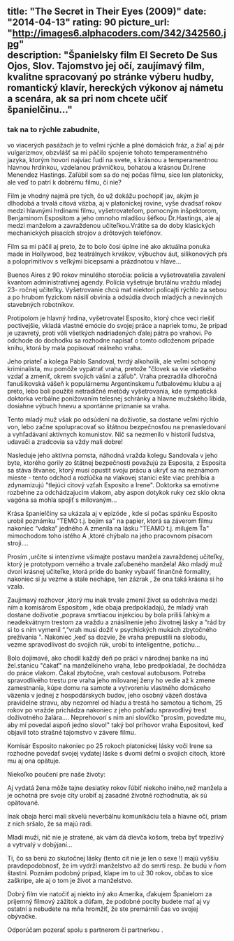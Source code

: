 title: "The Secret in Their Eyes (2009)"
date: "2014-04-13"
rating: 90
picture_url: "http://images6.alphacoders.com/342/342560.jpg"    
description: "Španielsky film __El Secreto De Sus Ojos__, Slov. __Tajomstvo jej očí__, zaujímavý film, kvalitne spracovaný po stránke výberu hudby, romantický klavír, hereckých výkonov aj námetu a scenára, ak sa pri nom chcete učiť španielčinu..."
---

### tak na to rýchle zabudnite, 

vo viacerých pasážach je to veľmi rýchle a plné domácich fráz, a žiaľ aj pár vulgarizmov, obzvlášť sa mi páčilo spojenie tohoto temperamentného jazyka, ktorým hovorí najviac ľudí na svete, s krásnou a temperamentnou hlavnou hrdinkou, vzdelanou právničkou, bohatou a krásnou Dr.Irene Menendez Hastings. Zaľúbil som sa do nej počas filmu, síce len platonicky, ale veď to patrí k dobrému filmu, či nie? 

Film je vhodný najmä pre tých, čo už dokážu pochopiť jav, akým je dlhodobá a trvalá citová väzba, aj v platonickej rovine, vyše dvadsať rokov medzi hlavnými hrdinami filmu, vyšetrovateľom, pomocným inšpektorom, Benjaminom Espositom a jeho omnoho mladšou šéfkou Dr.Hastings, ale aj medzi manželom a zavraždenou učiteľkou.Vrátite sa do doby klasických mechanických písacích strojov a drôtových telefónov. 

Film sa mi páčil aj preto, že to bolo čosi úplne iné ako aktuálna ponuka made in Hollywood, bez teatrálnych krvákov, výbuchov áut, silikonových pŕs a poloprimitívov s veľkými bicepsami a prázdnotou v hlave… 

Buenos Aires z 90 rokov minulého storočia: policia a vyšetrovatelia zavalení kvantom administratívnej agendy. Polícia vyšetruje brutálnu vraždu mladej 23- ročnej učiteľky. Vyšetrovanie chcú mať niektorí policajti rýchlo za sebou a po hrubom fyzickom násilí obvinia a odsúdia dvoch mladých a nevinných stavebných robotníkov.

Protipolom je hlavný hrdina, vyšetrovatel Esposito, ktorý chce veci riešiť poctivejšie, vkladá vlastné emócie do svojej práce a napriek tomu, že prípad je uzavretý, proti vôli všetkých nadriadených ďalej pátra po vrahovi. Po odchode do dochodku sa rozhodne napísať o tomto odloženom prípade knihu, ktorá by mala popisovať reálneho vraha.
 
Jeho priateľ a kolega Pablo Sandoval, tvrdý alkoholik, ale veľmi schopný kriminalista, mu pomôže vypátrať vraha, pretože "človek sa vie všetkého vzdať a zmeniť, okrem svojich vášní a záľub". Vraha prezradila dlhoročná fanušikovská vášeň k populárnemu Argentinskemu futbalovému klubu a aj preto, lebo boli použité netradičné metódy vyšetrovania, kde sympatická doktorka verbálne ponižovaním telesnej schránky a hlavne mužského libida, dosiahne výbuch hnevu a spontánne priznanie sa vraha.

Tento mladý muž však po odsúdení na doživotie, sa dostane veľmi rýchlo von, lebo začne spolupracovať so štátnou bezpečnosťou na prenasledovaní a vyhľadávaní aktívnych komunistov. Nič sa nezmenilo v historií ľudstva, udavači a zradcovia sa vždy mali dobre! 

Nasleduje jeho aktívna pomsta, náhodná vražda kolegu Sandovala v jeho byte, ktorého gorily zo štátnej bezpečnosti považujú za Esposita, z Esposita sa stáva štvanec, ktorý musí opustit svoju prácu a ukryť sa na neznámom mieste - tento odchod a rozlúčka na vlakovej stanici ešte viac prehĺbia a zdynamizujú "tlejúci citový vzťah Esposito a Irene". Doktorka sa emotivne rozbehne za odchádzajucim vlakom, aby aspon dotykok ruky cez sklo okna vagóna sa mohla spojiť s milovaným... 

Krása španielčiny sa ukázala aj v epizóde , kde si počas spánku Esposito urobil poznámku "TEMO t.j. bojim sa" na papier, ktorá sa záverom filmu nakoniec “vdaka” jedného A zmenila na lásku "TEAMO t.j. milujem Ťa" mimochodom toho istého A ,ktoré chýbalo na jeho pracovnom písacom stroji….

Prosím ,určite si intenzívne všimajte postavu manžela zavraždenej učiteľky, ktorý je prototypom verného a trvale zaľubeného manžela! Ako mladý muž dvorí krásnej učiteľke, ktorá príde do banky vybaviť finančné formality, nakoniec si ju vezme a stale nechápe, ten zázrak , že ona taká krásna si ho vzala.

Zaujimavý rozhovor ,ktorý mu inak trvale zmenil život sa odohráva medzi ním a komisárom Espositom , kde obaja predpokladajú, že mladý vrah dostane doživotie ,poprava smrtiacou injekciou by bola priliš ľahkým a neadekvátnym trestom za vraždu a znásilnenie jeho životnej lásky a “rád by si to s ním vymenil “,“vrah musi dožiť v psychických mukách zbytočného prežívania ". Nakoniec ,keď sa dozvie, že vraha prepustili na slobodu, vezme spravodlivost do svojich rúk, urobí to inteligentne, potichu...

Bolo dojímavé, ako chodil každý deň po práci v národnej banke na inú žel.stanicu "čakať" na manželkineho vraha, lebo predpokladal, že dochádza do práce vlakom. Čakal zbytočne, vrah cestoval autobusom. Potreba spravodlivého trestu pre vraha jeho milovanej ženy ho vedie až k zmene zamestnania, kúpe domu na samote a vytvoreniu vlastného domáceho väzenia v jednej z hospodárskych budov, jeho osobný väzeň dostáva pravidelne stravu, aby nezomrel od hladu a trestá ho samotou a tichom, 25 rokov po vražde prichádza nakoniec z jeho pohľadu spravodlivý trest doživotného žalára…. Neprehovorí s nim ani slovíčko "prosím, povedzte mu, aby mi povedal aspoň jedno slovo!" taký bol príhovor vraha Espositovi, keď objavil toto strašné tajomstvo v závere filmu.

Komisár Esposito nakoniec po 25 rokoch platonickej lásky voči Irene sa rozhodne povedať svojej vydatej láske s dvomi deťmi o svojich citoch, ktoré mu aj ona opätuje.

Niekoľko poučení pre naše životy:

Aj vydatá žena môže tajne desiatky rokov ľúbiť niekoho iného,než manžela a je ochotná pre svoje city urobiť aj zasadné životné rozhodnutia, ak sú opätované.

Inak obaja herci mali skvelú neverbálnu komunikáciu tela a hlavne očí, priam z nich sršalo, že sa majú radi.

Mladí muži, nič nie je stratené, ak vám dá dievča košom, treba byť trpezlivý a vytrvalý v dobýjaní…

Tí, čo sa berú zo skutočnej lásky (tento cit nie je len o sexe !) majú vyššiu pravdepodobnosť, že im vydrží manželstvo až do smrti resp. že budú v ňom štastní. Poznám podobný prípad, klape im to už 30 rokov, občas to síce zaškrípe, ale aj o tom je život a manželstvo.

Dobrý film vie natočiť aj niekto iný ako Amerika, ďakujem Španielom za prijemný filmový zážitok a dúfam, že podobné pocity budete mať aj vy ostatní a nebudete na mňa hromžiť, že ste premárnili čas vo svojej obývačke.

Odporúčam pozerať spolu s partnerom či partnerkou . 
